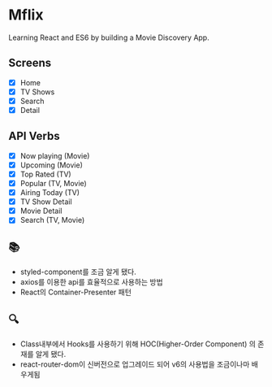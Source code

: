 # Mflix

Learning React and ES6 by building a Movie Discovery App.

## Screens

- [x] Home
- [x] TV Shows
- [x] Search
- [x] Detail

## API Verbs

- [x] Now playing (Movie)
- [x] Upcoming (Movie)
- [x] Top Rated (TV)
- [x] Popular (TV, Movie)
- [x] Airing Today (TV)
- [x] TV Show Detail
- [x] Movie Detail
- [x] Search (TV, Movie)

## 📚

- styled-component를 조금 알게 됐다.
- axios를 이용한 api를 효율적으로 사용하는 방법
- React의 Container-Presenter 패턴

## 🔍

- Class내부에서 Hooks를 사용하기 위해 HOC(Higher-Order Component) 의 존재를 알게 됐다.
- react-router-dom이 신버전으로 업그레이드 되어 v6의 사용법을 조금이나마 배우게됨
